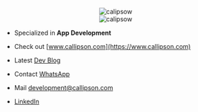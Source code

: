 <div align="center">
  <br />
  <img
    src="https://github-readme-stats.vercel.app/api/top-langs?username=calipsow&show_icons=true&locale=en&layout=compact"
    alt="calipsow"
  />
  <br />
  <img
    src="https://github-readme-streak-stats.herokuapp.com/?user=calipsow&"
    alt="calipsow"
  />
  <br />
</div>


- Specialized in **App Development**

- Check out [www.callipson.com](https://www.callipson.com)

- Latest [Dev Blog](https://callipson.com/blog/development)

- Contact [WhatsApp](https://wa.me/message/QZ7KU4ISEPIZO1)

- Mail [development@callipson.com](mailto:development@callipson.com)

- [LinkedIn](https://www.linkedin.com/in/dennis-wilke-646691243?utm_source=share&utm_campaign=share_via&utm_content=profile&utm_medium=ios_app)



